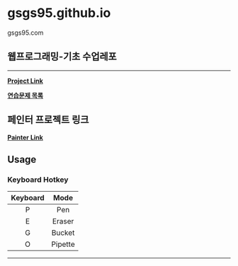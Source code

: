# gsgs95.github.io
gsgs95.com

## 웹프로그래밍-기초 수업레포
---
**[Project Link](https://gsgs95.github.io "Project:Intro")**

**[연습문제 목록](https://gsgs95.github.io/practice "연습문제 목록")**

## 페인터 프로젝트 링크
**[Painter Link](https://gsgs95.github.io/painter.html "Project:Painter")**

## Usage
### Keyboard Hotkey
|Keyboard|Mode|
|:-:|:-:|
|P|Pen|
|E|Eraser|
|G|Bucket|
|O|Pipette|
---